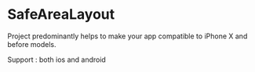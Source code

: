 # SafeAreaLayout
Project predominantly helps to make your app compatible to iPhone X and before models.

Support : both ios and android


